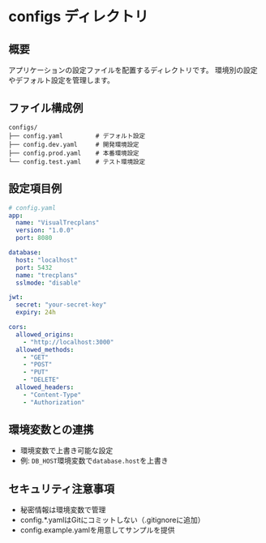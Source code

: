# configs ディレクトリ

## 概要
アプリケーションの設定ファイルを配置するディレクトリです。
環境別の設定やデフォルト設定を管理します。

## ファイル構成例
```
configs/
├── config.yaml         # デフォルト設定
├── config.dev.yaml     # 開発環境設定
├── config.prod.yaml    # 本番環境設定
└── config.test.yaml    # テスト環境設定
```

## 設定項目例
```yaml
# config.yaml
app:
  name: "VisualTrecplans"
  version: "1.0.0"
  port: 8080

database:
  host: "localhost"
  port: 5432
  name: "trecplans"
  sslmode: "disable"

jwt:
  secret: "your-secret-key"
  expiry: 24h

cors:
  allowed_origins:
    - "http://localhost:3000"
  allowed_methods:
    - "GET"
    - "POST"
    - "PUT"
    - "DELETE"
  allowed_headers:
    - "Content-Type"
    - "Authorization"
```

## 環境変数との連携
- 環境変数で上書き可能な設定
- 例: `DB_HOST`環境変数で`database.host`を上書き

## セキュリティ注意事項
- 秘密情報は環境変数で管理
- config.*.yamlはGitにコミットしない（.gitignoreに追加）
- config.example.yamlを用意してサンプルを提供